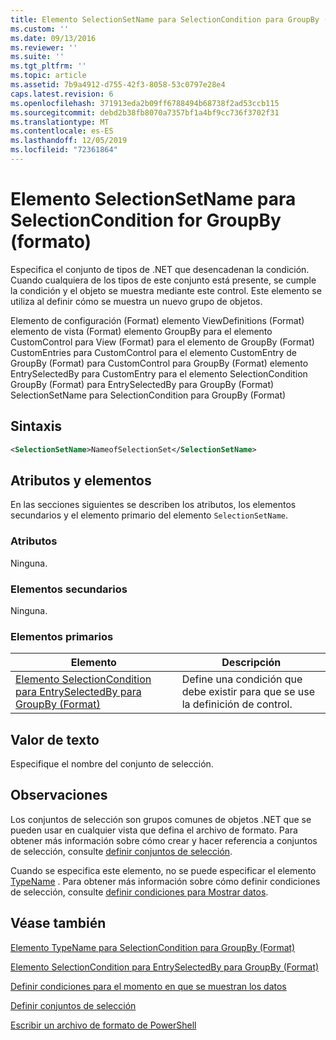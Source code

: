 ```yaml
---
title: Elemento SelectionSetName para SelectionCondition para GroupBy (Format) | Microsoft Docs
ms.custom: ''
ms.date: 09/13/2016
ms.reviewer: ''
ms.suite: ''
ms.tgt_pltfrm: ''
ms.topic: article
ms.assetid: 7b9a4912-d755-42f3-8058-53c0797e28e4
caps.latest.revision: 6
ms.openlocfilehash: 371913eda2b09ff6788494b68738f2ad53ccb115
ms.sourcegitcommit: debd2b38fb8070a7357bf1a4bf9cc736f3702f31
ms.translationtype: MT
ms.contentlocale: es-ES
ms.lasthandoff: 12/05/2019
ms.locfileid: "72361864"
---
```

# <a name="selectionsetname-element-for-selectioncondition-for-groupby-format"></a>Elemento SelectionSetName para SelectionCondition for GroupBy (formato)

Especifica el conjunto de tipos de .NET que desencadenan la condición. Cuando cualquiera de los tipos de este conjunto está presente, se cumple la condición y el objeto se muestra mediante este control. Este elemento se utiliza al definir cómo se muestra un nuevo grupo de objetos.

Elemento de configuración (Format) elemento ViewDefinitions (Format) elemento de vista (Format) elemento GroupBy para el elemento CustomControl para View (Format) para el elemento de GroupBy (Format) CustomEntries para CustomControl para el elemento CustomEntry de GroupBy (Format) para CustomControl para GroupBy (Format) elemento EntrySelectedBy para CustomEntry para el elemento SelectionCondition GroupBy (Format) para EntrySelectedBy para GroupBy (Format) SelectionSetName para SelectionCondition para GroupBy (Format)

## <a name="syntax"></a>Sintaxis

```xml
<SelectionSetName>NameofSelectionSet</SelectionSetName>
```

## <a name="attributes-and-elements"></a>Atributos y elementos

En las secciones siguientes se describen los atributos, los elementos secundarios y el elemento primario del elemento `SelectionSetName`.

### <a name="attributes"></a>Atributos

Ninguna.

### <a name="child-elements"></a>Elementos secundarios

Ninguna.

### <a name="parent-elements"></a>Elementos primarios

|Elemento|Descripción|
|-------------|-----------------|
|[Elemento SelectionCondition para EntrySelectedBy para GroupBy (Format)](./selectioncondition-element-for-entryselectedby-for-groupby-format.md)|Define una condición que debe existir para que se use la definición de control.|

## <a name="text-value"></a>Valor de texto

Especifique el nombre del conjunto de selección.

## <a name="remarks"></a>Observaciones

Los conjuntos de selección son grupos comunes de objetos .NET que se pueden usar en cualquier vista que defina el archivo de formato. Para obtener más información sobre cómo crear y hacer referencia a conjuntos de selección, consulte [definir conjuntos de selección](./defining-selection-sets.md).

Cuando se especifica este elemento, no se puede especificar el elemento [TypeName](./typename-element-for-selectioncondition-for-groupby-format.md) . Para obtener más información sobre cómo definir condiciones de selección, consulte [definir condiciones para Mostrar datos](./defining-conditions-for-displaying-data.md).

## <a name="see-also"></a>Véase también

[Elemento TypeName para SelectionCondition para GroupBy (Format)](./typename-element-for-selectioncondition-for-groupby-format.md)

[Elemento SelectionCondition para EntrySelectedBy para GroupBy (Format)](./selectioncondition-element-for-entryselectedby-for-groupby-format.md)

[Definir condiciones para el momento en que se muestran los datos](./defining-conditions-for-displaying-data.md)

[Definir conjuntos de selección](./defining-selection-sets.md)

[Escribir un archivo de formato de PowerShell](./writing-a-powershell-formatting-file.md)
